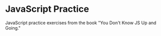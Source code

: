 # JavaScript Practice

JavaScript practice exercises from the book "You Don't Know JS Up and Going."
